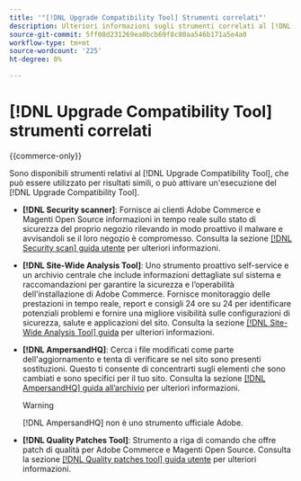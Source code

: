```yaml
---
title: '"[!DNL Upgrade Compatibility Tool] Strumenti correlati"'
description: Ulteriori informazioni sugli strumenti correlati al [!DNL Upgrade Compatibility Tool] sul progetto Adobe Commerce.
source-git-commit: 5ff08d231269ea0bcb69f8c80aa546b171a5e4a0
workflow-type: tm+mt
source-wordcount: '225'
ht-degree: 0%

---
```



# [!DNL Upgrade Compatibility Tool] strumenti correlati

{{commerce-only}}

Sono disponibili strumenti relativi al [!DNL Upgrade Compatibility Tool], che può essere utilizzato per risultati simili, o può attivare un&#39;esecuzione del [!DNL Upgrade Compatibility Tool].

- **[!DNL Security scanner]**: Fornisce ai clienti Adobe Commerce e Magenti Open Source informazioni in tempo reale sullo stato di sicurezza del proprio negozio rilevando in modo proattivo il malware e avvisandoli se il loro negozio è compromesso. Consulta la sezione [[!DNL Security scan] guida utente](https://docs.magento.com/user-guide/magento/security-scan.html) per ulteriori informazioni.

- **[!DNL Site-Wide Analysis Tool]**: Uno strumento proattivo self-service e un archivio centrale che include informazioni dettagliate sul sistema e raccomandazioni per garantire la sicurezza e l’operabilità dell’installazione di Adobe Commerce. Fornisce monitoraggio delle prestazioni in tempo reale, report e consigli 24 ore su 24 per identificare potenziali problemi e fornire una migliore visibilità sulle configurazioni di sicurezza, salute e applicazioni del sito. Consulta la sezione [[!DNL Site-Wide Analysis Tool] guida](https://experienceleague.adobe.com/docs/commerce-operations/tools/site-wide-analysis-tool/intro.html?lang=en) per ulteriori informazioni.

- **[!DNL AmpersandHQ]**: Cerca i file modificati come parte dell&#39;aggiornamento e tenta di verificare se nel sito sono presenti sostituzioni. Questo ti consente di concentrarti sugli elementi che sono cambiati e sono specifici per il tuo sito. Consulta la sezione [[!DNL AmpersandHQ] guida all’archivio](https://github.com/AmpersandHQ) per ulteriori informazioni.

   >[!WARNING]
   >
   >[!DNL AmpersandHQ] non è uno strumento ufficiale Adobe.

- **[!DNL Quality Patches Tool]**: Strumento a riga di comando che offre patch di qualità per Adobe Commerce e Magenti Open Source. Consulta la sezione [[!DNL Quality patches tool] guida utente](https://devdocs.magento.com/quality-patches/tool.html) per ulteriori informazioni.
